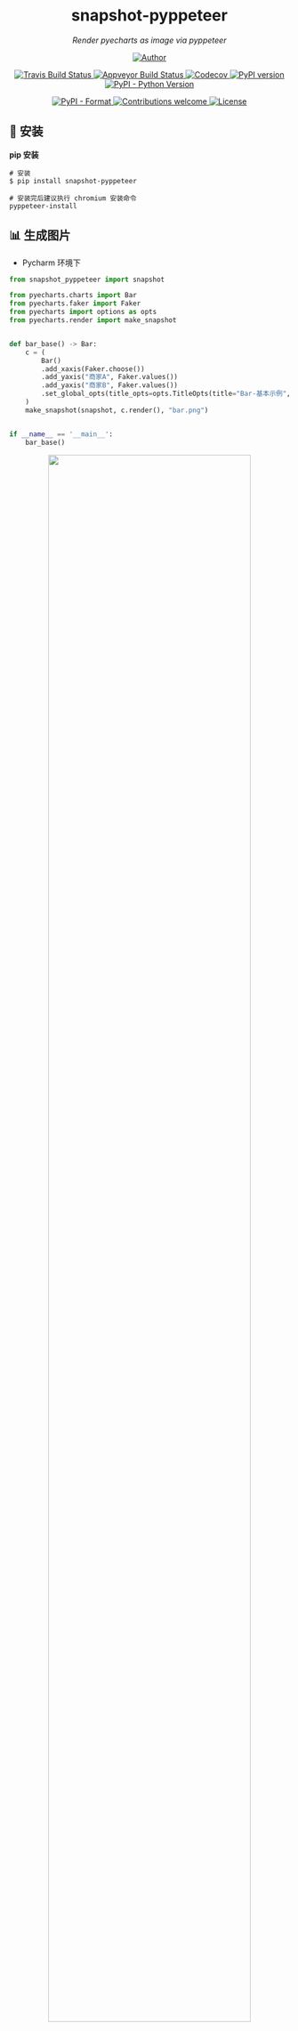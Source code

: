 <h1 align="center">snapshot-pyppeteer</h1>
<p align="center">
    <em>Render pyecharts as image via pyppeteer</em>
</p>
<p align="center">
    <a href="https://github.com/sunhailin-Leo">
        <img src="https://img.shields.io/badge/Author-sunhailin--Leo-blue" alt="Author">
    </a>
</p>
<p align="center">
    <a href="https://travis-ci.org/pyecharts/snapshot-pyppeteer">
        <img src="https://travis-ci.org/pyecharts/snapshot-pyppeteer.svg?branch=master" alt="Travis Build Status">
    </a>
    <a href="https://ci.appveyor.com/project/sunhailin-Leo/snapshot-pyppeteer">
        <img src="https://ci.appveyor.com/api/projects/status/4khrmyt8ustrbniw/branch/master?svg=true" alt="Appveyor Build Status">
    </a>
    <a href="https://codecov.io/gh/pyecharts/snapshot-pyppeteer">
        <img src="https://codecov.io/gh/pyecharts/snapshot-pyppeteer/branch/master/graph/badge.svg" alt="Codecov">
    </a>
    <a href="https://badge.fury.io/py/snapshot-pyppeteer">
        <img src="https://badge.fury.io/py/snapshot-pyppeteer.svg" alt="PyPI version">
    </a>
    <a href="https://pypi.org/project/snapshot-pyppeteer/">
        <img src="https://img.shields.io/pypi/pyversions/snapshot-pyppeteer.svg?colorB=brightgreen" alt="PyPI - Python Version">
    </a>
</p>
<p align="center">
    <a href="https://pypi.org/project/snapshot-pyppeteer">
        <img src="https://img.shields.io/pypi/format/snapshot-pyppeteer.svg" alt="PyPI - Format">
    </a>
     <a href="https://github.com/pyecharts/snapshot-pyppeteer/pulls">
        <img src="https://img.shields.io/badge/contributions-welcome-brightgreen.svg?style=flat" alt="Contributions welcome">
    </a>
    <a href="https://opensource.org/licenses/MIT">
        <img src="https://img.shields.io/badge/License-MIT-brightgreen.svg" alt="License">
    </a>
</p>

## 🔰 安装

**pip 安装**
```shell
# 安装
$ pip install snapshot-pyppeteer

# 安装完后建议执行 chromium 安装命令
pyppeteer-install
```

## 📊 生成图片

* Pycharm 环境下
```python
from snapshot_pyppeteer import snapshot

from pyecharts.charts import Bar
from pyecharts.faker import Faker
from pyecharts import options as opts
from pyecharts.render import make_snapshot


def bar_base() -> Bar:
    c = (
        Bar()
        .add_xaxis(Faker.choose())
        .add_yaxis("商家A", Faker.values())
        .add_yaxis("商家B", Faker.values())
        .set_global_opts(title_opts=opts.TitleOpts(title="Bar-基本示例", subtitle="我是副标题"))
    )
    make_snapshot(snapshot, c.render(), "bar.png")


if __name__ == '__main__':
    bar_base()
```
<p align="center">
    <img src="https://user-images.githubusercontent.com/17564655/66774139-704bf300-eef3-11e9-9cc2-6767d9650b38.png" width="85%">
</p>

* Notebook 环境下
```jupyterpython
#%%

from snapshot_pyppeteer import snapshot

from pyecharts.charts import Bar
from pyecharts.faker import Faker
from pyecharts import options as opts
from pyecharts.render import make_snapshot

#%%

c = (
    Bar()
    .add_xaxis(Faker.choose())
    .add_yaxis("商家A", Faker.values())
    .add_yaxis("商家B", Faker.values())
    .set_global_opts(title_opts=opts.TitleOpts(title="Bar-基本示例", subtitle="我是副标题"))
)
make_snapshot(snapshot, c.render(), "bar.png", notebook=True)

#%%
```
<p align="center">
    <img src="https://user-images.githubusercontent.com/17564655/68744231-1859f680-062f-11ea-8385-fe677ee6b370.png" width="85%">
</p>

## ☁️ 扩展参数
* 在 `pyecharts` 的 `make_snapshot` 中允许传递 `kwargs` 类型的参数：

参数名称 | 参数类型 | 参数默认值 | 参数说明
-|-|-|-
notebook | bool | False | 判断渲染环境是否处于 notebook 
remoteAddress | str | 空字符串 | 用于 docker browserless 的地址配置

## 📃 License

MIT [©sunhailin-Leo](https://github.com/sunhailin-Leo)
